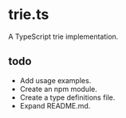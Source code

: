 trie.ts
=======

A TypeScript trie implementation.

todo
----
* Add usage examples.
* Create an npm module.
* Create a type definitions file.
* Expand README.md.